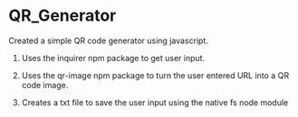 # QR_Generator

Created a simple QR code generator using javascript.

1. Uses the inquirer npm package to get user input.


2. Uses the qr-image npm package to turn the user entered URL into a QR code image.


3. Creates a txt file to save the user input using the native fs node module

 
